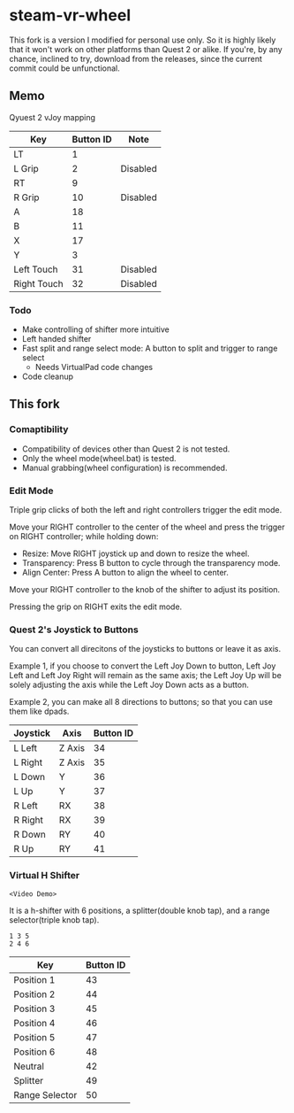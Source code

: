 # steam-vr-wheel

This fork is a version I modified for personal use only. So it is highly likely that it won't work on other platforms than Quest 2 or alike. If you're, by any chance, inclined to try, download from the releases, since the current commit could be unfunctional.

## Memo

Qyuest 2 vJoy mapping

|Key|Button ID|Note|
|-|-|-|
|LT|1||
|L Grip|2|Disabled|
|RT|9||
|R Grip|10|Disabled|
|A|18||
|B|11||
|X|17||
|Y|3||
|Left Touch|31|Disabled|
|Right Touch|32|Disabled|

### Todo

- Make controlling of shifter more intuitive
- Left handed shifter
- Fast split and range select mode: A button to split and trigger to range select
	- Needs VirtualPad code changes
- Code cleanup

## This fork

### Comaptibility

- Compatibility of devices other than Quest 2 is not tested.
- Only the wheel mode(wheel.bat) is tested.
- Manual grabbing(wheel configuration) is recommended.

### Edit Mode

Triple grip clicks of both the left and right controllers trigger the edit mode.

Move your RIGHT controller to the center of the wheel and press the trigger on RIGHT controller; while holding down:
- Resize: Move RIGHT joystick up and down to resize the wheel.
- Transparency: Press B button to cycle through the transparency mode.
- Align Center: Press A button to align the wheel to center.

Move your RIGHT controller to the knob of the shifter to adjust its position.

Pressing the grip on RIGHT exits the edit mode.

### Quest 2's Joystick to Buttons

You can convert all direcitons of the joysticks to buttons or leave it as axis.

Example 1, if you choose to convert the Left Joy Down to button, Left Joy Left and Left Joy Right will remain as the same axis; the Left Joy Up will be solely adjusting the axis while the Left Joy Down acts as a button.

Example 2, you can make all 8 directions to buttons; so that you can use them like dpads.

|Joystick|Axis|Button ID|
|-|-|-|
|L Left|Z Axis|34|
|L Right|Z Axis|35|
|L Down|Y|36|
|L Up|Y|37|
|R Left|RX|38|
|R Right|RX|39|
|R Down|RY|40|
|R Up|RY|41|

### Virtual H Shifter

```text
<Video Demo>
```

It is a h-shifter with 6 positions, a splitter(double knob tap), and a range selector(triple knob tap).

```text
1 3 5
2 4 6
```
|Key|Button ID|
|-|-|
|Position 1|43|
|Position 2|44|
|Position 3|45|
|Position 4|46|
|Position 5|47|
|Position 6|48|
|Neutral|42|
|Splitter|49|
|Range Selector|50|
